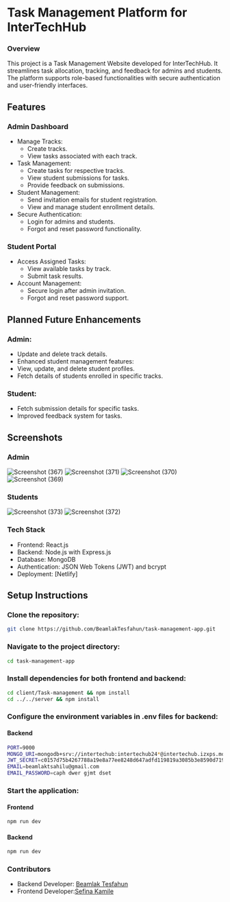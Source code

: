 # Task Management Platform for InterTechHub

### Overview
This project is a Task Management Website developed for InterTechHub. It streamlines task allocation, tracking, and feedback for admins and students. The platform supports role-based functionalities with secure authentication and user-friendly interfaces.
## Features
### Admin Dashboard
* Manage Tracks:
    * Create tracks.
    * View tasks associated with each track.
* Task Management:
  * Create tasks for respective tracks.
  * View student submissions for tasks.
  * Provide feedback on submissions.
* Student Management:
    * Send invitation emails for student registration.
    * View and manage student enrollment details.
* Secure Authentication:
  * Login for admins and students.
  * Forgot and reset password functionality.
### Student Portal
* Access Assigned Tasks:
    * View available tasks by track.
    * Submit task results.
* Account Management:
  * Secure login after admin invitation.
  * Forgot and reset password support.
## Planned Future Enhancements
### Admin:
* Update and delete track details.
* Enhanced student management features:
* View, update, and delete student profiles.
* Fetch details of students enrolled in specific tracks.
### Student:
* Fetch submission details for specific tasks.
* Improved feedback system for tasks.
## Screenshots
   ### Admin 
![Screenshot (367)](https://github.com/user-attachments/assets/0f94245d-f853-4bfa-8650-e0d34520e3e6)
![Screenshot (371)](https://github.com/user-attachments/assets/8c995121-d864-404e-bd5e-64d4be939297)
![Screenshot (370)](https://github.com/user-attachments/assets/fc063e3c-8bff-45dd-91b1-f15d9cc8e7e1)
![Screenshot (369)](https://github.com/user-attachments/assets/05f063a2-c9f3-4681-b05b-bda728760f55)
  ### Students 
![Screenshot (373)](https://github.com/user-attachments/assets/a535d8f7-a132-4f63-890d-316b2fb12ae5)
![Screenshot (372)](https://github.com/user-attachments/assets/1d6dce70-36b0-4624-b096-a68bc6af0d79)
### Tech Stack
+ Frontend: React.js
+ Backend: Node.js with Express.js
+ Database: MongoDB
+ Authentication: JSON Web Tokens (JWT) and bcrypt
+ Deployment: [Netlify]
## Setup Instructions

### Clone the repository:
```bash
git clone https://github.com/BeamlakTesfahun/task-management-app.git
``` 
### Navigate to the project directory:
```bash
cd task-management-app
``` 
### Install dependencies for both frontend and backend:
```bash
cd client/Task-management && npm install
cd ../../server && npm install
```
### Configure the environment variables in .env files for backend:
#### Backend
```bash
PORT=9000
MONGO_URI=mongodb+srv://intertechub:intertechub24*@intertechub.izxps.mongodb.net/?retryWrites=true&w=majority&appName=intertechub
JWT_SECRET=c0157d75b4267788a19e8a77ee8248d647adfd119819a3085b3e8590d719b901
EMAIL=beamlaktsahilu@gmail.com
EMAIL_PASSWORD=caph dwer gjmt dset
``` 
### Start the application:
#### Frontend
 ```bash
npm run dev
```
#### Backend
```bash
npm run dev
```
### Contributors
* Backend Developer: [Beamlak Tesfahun](https://github.com/BeamlakTesfahun)
* Frontend Developer:[Sefina Kamile](https://github.com/Sefukamil20R)




  

